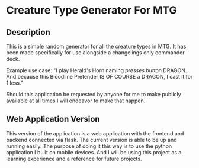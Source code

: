 # Creature Type Generator For MTG

## Description

This is a simple random generator for all the creature types in MTG. It has been made specifically for use alongside a changelings only commander deck. 

Example use case: "I play Herald's Horn naming *presses button* DRAGON. And because this Bloodline Pretender IS OF COURSE a DRAGON, I cast it for 1 less."

Should this application be requested by anyone for me to make publicly available at all times I will endeavor to make that happen.

## Web Application Version

This version of the application is a web application with the frontend and backend connected via flask. The current version is able to be up and running easily. The purpose of doing it this way is to use the python application I built on mobile devices. And I will be using this project as a learning experience and a reference for future projects.
